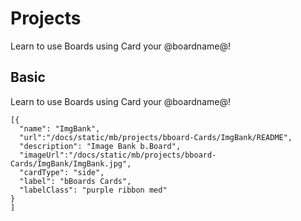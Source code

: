 # Projects

Learn to use Boards using Card your @boardname@!

## Basic

Learn to use Boards using Card your @boardname@!

```codecard
[{
  "name": "ImgBank",
  "url":"/docs/static/mb/projects/bboard-Cards/ImgBank/README",
  "description": "Image Bank b.Board",
  "imageUrl":"/docs/static/mb/projects/bboard-Cards/ImgBank/ImgBank.jpg",
  "cardType": "side",
  "label": "bBoards Cards",
  "labelClass": "purple ribbon med"
}
]
```